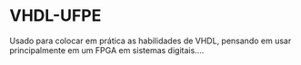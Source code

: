 # VHDL-UFPE
Usado para colocar em prática as habilidades de VHDL, pensando em usar principalmente em um FPGA em sistemas digitais....

